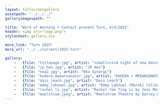 ```yaml
---
layout: fullscreengallery
assetpath: "../../../"
galleryimagespath: ""

title: "Word of Warning + Contact present Turn, 4|4|2025"
header: <img src="logo.png">
stylesheet: gallery.css

more_link: "Turn 2025"
more_url: "../../current/2025-turn"

gallery:
    -   {file: "titlepage.jpg", artist: "<small><i>A night of new dance, 4 April 2025</i></small> · UMAMI-i!-MOVEMENT by Joel Chester Fildes"}
    -   {file: "jp_hon.jpg", artist: "JP Hon"}
    -   {file: "nea2.jpg", artist: "Néa Synergy"}
    -   {file: "kudera_mpearsonator.jpg", artist: "KUDERA + MPEARSONATOR by Noel Jones"}
    -   {file: "dais_leach.jpg", artist: "Dais Leach"}
    -   {file: "emmy_lahouel.jpg", artist: "Emmy Lahouel (Meraki Collective)"}
    -   {file: "rachel_li.jpg", artist: "Rachel Yan Ting Li by Jess Meade"}
    -   {file: "maelstrom.jpeg", artist: "Maelstrom Theatre by Darcey O'Brien"}
---
```

